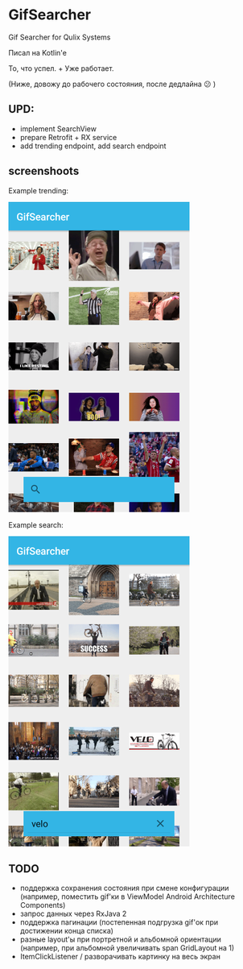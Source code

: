 # GifSearcher
Gif Searcher for Qulix Systems

Писал на Kotlin'e

То, что успел. + Уже работает. 

(Ниже, довожу до рабочего состояния, после дедлайна 😕 )
## UPD:
- implement SearchView
- prepare Retrofit + RX service
- add trending endpoint, add search endpoint

## screenshoots

Example trending:

<img alt="screen diffutil demo" src="/images/trending.png" />

Example search:

<img alt="screen diffutil demo" src="/images/search.png" />

## TODO
- поддержка сохранения состояния при смене конфигурации (например, поместить gif'ки в ViewModel Android Architecture Components)
- запрос данных через RxJava 2
- поддержка пагинации (постепенная подгрузка gif'ок при достижении конца списка)
- разные layout'ы при портретной и альбомной ориентации (например, при альбомной увеличивать span GridLayout на 1)
- ItemClickListener / разворачивать картинку на весь экран
